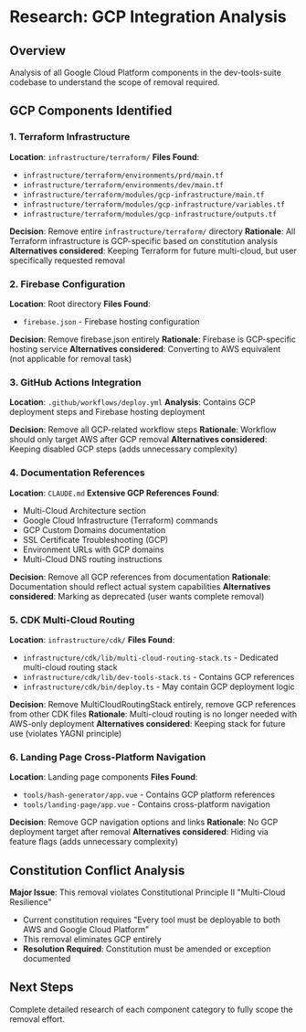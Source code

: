 # Research: GCP Integration Analysis

## Overview
Analysis of all Google Cloud Platform components in the dev-tools-suite codebase to understand the scope of removal required.

## GCP Components Identified

### 1. Terraform Infrastructure
**Location**: `infrastructure/terraform/`
**Files Found**:
- `infrastructure/terraform/environments/prd/main.tf`
- `infrastructure/terraform/environments/dev/main.tf`
- `infrastructure/terraform/modules/gcp-infrastructure/main.tf`
- `infrastructure/terraform/modules/gcp-infrastructure/variables.tf`
- `infrastructure/terraform/modules/gcp-infrastructure/outputs.tf`

**Decision**: Remove entire `infrastructure/terraform/` directory
**Rationale**: All Terraform infrastructure is GCP-specific based on constitution analysis
**Alternatives considered**: Keeping Terraform for future multi-cloud, but user specifically requested removal

### 2. Firebase Configuration
**Location**: Root directory
**Files Found**:
- `firebase.json` - Firebase hosting configuration

**Decision**: Remove firebase.json entirely
**Rationale**: Firebase is GCP-specific hosting service
**Alternatives considered**: Converting to AWS equivalent (not applicable for removal task)

### 3. GitHub Actions Integration
**Location**: `.github/workflows/deploy.yml`
**Analysis**: Contains GCP deployment steps and Firebase hosting deployment

**Decision**: Remove all GCP-related workflow steps
**Rationale**: Workflow should only target AWS after GCP removal
**Alternatives considered**: Keeping disabled GCP steps (adds unnecessary complexity)

### 4. Documentation References
**Location**: `CLAUDE.md`
**Extensive GCP References Found**:
- Multi-Cloud Architecture section
- Google Cloud Infrastructure (Terraform) commands
- GCP Custom Domains documentation
- SSL Certificate Troubleshooting (GCP)
- Environment URLs with GCP domains
- Multi-Cloud DNS routing instructions

**Decision**: Remove all GCP references from documentation
**Rationale**: Documentation should reflect actual system capabilities
**Alternatives considered**: Marking as deprecated (user wants complete removal)

### 5. CDK Multi-Cloud Routing
**Location**: `infrastructure/cdk/`
**Files Found**:
- `infrastructure/cdk/lib/multi-cloud-routing-stack.ts` - Dedicated multi-cloud routing stack
- `infrastructure/cdk/lib/dev-tools-stack.ts` - Contains GCP references
- `infrastructure/cdk/bin/deploy.ts` - May contain GCP deployment logic

**Decision**: Remove MultiCloudRoutingStack entirely, remove GCP references from other CDK files
**Rationale**: Multi-cloud routing is no longer needed with AWS-only deployment
**Alternatives considered**: Keeping stack for future use (violates YAGNI principle)

### 6. Landing Page Cross-Platform Navigation
**Location**: Landing page components
**Files Found**:
- `tools/hash-generator/app.vue` - Contains GCP platform references
- `tools/landing-page/app.vue` - Contains cross-platform navigation

**Decision**: Remove GCP navigation options and links
**Rationale**: No GCP deployment target after removal
**Alternatives considered**: Hiding via feature flags (adds unnecessary complexity)

## Constitution Conflict Analysis
**Major Issue**: This removal violates Constitutional Principle II "Multi-Cloud Resilience"
- Current constitution requires "Every tool must be deployable to both AWS and Google Cloud Platform"
- This removal eliminates GCP entirely
- **Resolution Required**: Constitution must be amended or exception documented

## Next Steps
Complete detailed research of each component category to fully scope the removal effort.